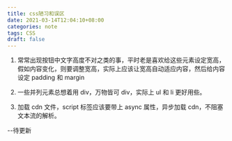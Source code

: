 ```yaml
---
title: css陋习和误区
date: 2021-03-14T12:04:10+08:00
categories: note
tags: CSS
draft: false
---
```


1. 常常出现按钮中文字高度不对之类的事，平时老是喜欢给这些元素设定宽高，假如内容变化，则要调整宽高，实际上应该让宽高自动适应内容，然后给内容设定 padding 和 margin

2. 一些并列元素总想着用 div，万物皆可 div，实际上 ul 和 li 更好用些。
3. 加载 cdn 文件，script 标签应该要带上 async 属性，异步加载 cdn，不阻塞文本流的解析。

--待更新
